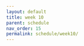 ```yaml
---
layout: default
title: week 10
parent: schedule
nav_order: 15
permalink: schedule/week10/
---
```



